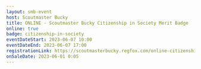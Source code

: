```yaml
---
layout: smb-event
host: Scoutmaster Bucky
title: ONLINE - Scoutmaster Bucky Citizenship in Society Merit Badge
online: true
badge: citizenship-in-society
eventDateStart: 2023-06-07 10:00
eventDateEnd: 2023-06-07 17:00
registrationLink: https://scoutmasterbucky.regfox.com/online-citizenship-in-society-merit-badge---2023-06-07
onSaleDate: 2023-06-01 0:05
---
```


